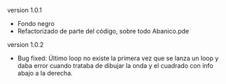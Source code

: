 version 1.0.1

* Fondo negro
* Refactorizado de parte del código, sobre todo Abanico.pde

version 1.0.2

* Bug fixed: Último loop no existe la primera vez que se lanza un loop y daba error cuando trataba de dibujar la onda y el cuadrado con info abajo a la derecha.
